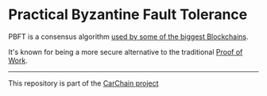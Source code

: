 # Practical Byzantine Fault Tolerance
PBFT is a consensus algorithm [used by some of the biggest Blockchains](https://blockonomi.com/practical-byzantine-fault-tolerance/).

It's known for being a more secure alternative to the traditional [Proof of Work](https://en.wikipedia.org/wiki/Proof-of-work_system).

---

This repository is part of the [CarChain project](https://github.com/alissonfpmorais/blockchain-js)

